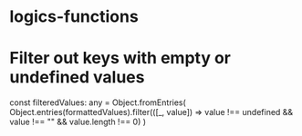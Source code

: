 # logics-functions

# Filter out keys with empty or undefined values
   const filteredValues: any = Object.fromEntries(
      Object.entries(formattedValues).filter(([_, value]) => value !== undefined && value !== "" && value.length !== 0)
    )
